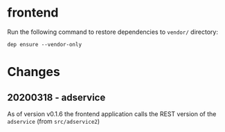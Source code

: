 # frontend

Run the following command to restore dependencies to `vendor/` directory:

    dep ensure --vendor-only

# Changes

## 20200318 - adservice
As of version v0.1.6 the frontend application calls the REST version of the `adservice` (from `src/adservice2`)